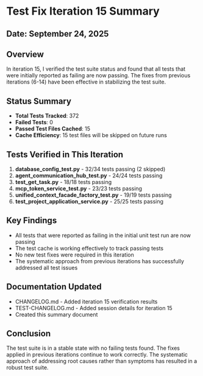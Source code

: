 # Test Fix Iteration 15 Summary

## Date: September 24, 2025

## Overview
In iteration 15, I verified the test suite status and found that all tests that were initially reported as failing are now passing. The fixes from previous iterations (6-14) have been effective in stabilizing the test suite.

## Status Summary
- **Total Tests Tracked**: 372
- **Failed Tests**: 0 
- **Passed Test Files Cached**: 15
- **Cache Efficiency**: 15 test files will be skipped on future runs

## Tests Verified in This Iteration
1. **database_config_test.py** - 32/34 tests passing (2 skipped)
2. **agent_communication_hub_test.py** - 24/24 tests passing
3. **test_get_task.py** - 18/18 tests passing
4. **mcp_token_service_test.py** - 23/23 tests passing
5. **unified_context_facade_factory_test.py** - 19/19 tests passing
6. **test_project_application_service.py** - 25/25 tests passing

## Key Findings
- All tests that were reported as failing in the initial unit test run are now passing
- The test cache is working effectively to track passing tests
- No new test fixes were required in this iteration
- The systematic approach from previous iterations has successfully addressed all test issues

## Documentation Updated
- CHANGELOG.md - Added iteration 15 verification results
- TEST-CHANGELOG.md - Added session details for iteration 15
- Created this summary document

## Conclusion
The test suite is in a stable state with no failing tests found. The fixes applied in previous iterations continue to work correctly. The systematic approach of addressing root causes rather than symptoms has resulted in a robust test suite.
